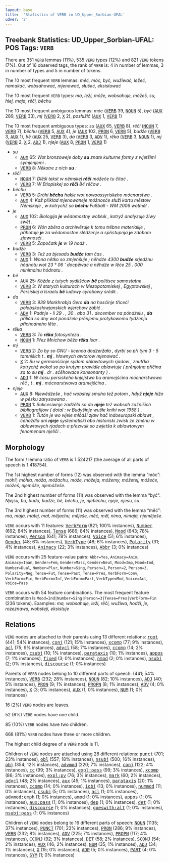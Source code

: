 ```yaml
---
layout: base
title:  'Statistics of VERB in UD_Upper_Sorbian-UFAL'
udver: '2'
---
```


## Treebank Statistics: UD_Upper_Sorbian-UFAL: POS Tags: `VERB`

There are 351 `VERB` lemmas (11%), 535 `VERB` types (12%) and 821 `VERB` tokens (7%).
Out of 16 observed tags, the rank of `VERB` is: 4 in number of lemmas, 3 in number of types and 5 in number of tokens.

The 10 most frequent `VERB` lemmas: <em>měć, móc, być, wužiwać, ležeć, namakać, wobsahować, mjenować, słušeć, eksistować</em>

The 10 most frequent `VERB` types:  <em>ma, leži, móže, wobsahuje, móžeš, su, hlej, maja, rěči, běchu</em>

The 10 most frequent ambiguous lemmas: <em>móc</em> (<tt><a href="hsb_ufal-pos-VERB.html">VERB</a></tt> 39, <tt><a href="hsb_ufal-pos-NOUN.html">NOUN</a></tt> 5), <em>być</em> (<tt><a href="hsb_ufal-pos-AUX.html">AUX</a></tt> 289, <tt><a href="hsb_ufal-pos-VERB.html">VERB</a></tt> 33), <em>mj</em> (<tt><a href="hsb_ufal-pos-VERB.html">VERB</a></tt> 2, <tt><a href="hsb_ufal-pos-X.html">X</a></tt> 2), <em>posłužić</em> (<tt><a href="hsb_ufal-pos-AUX.html">AUX</a></tt> 1, <tt><a href="hsb_ufal-pos-VERB.html">VERB</a></tt> 1)

The 10 most frequent ambiguous types:  <em>su</em> (<tt><a href="hsb_ufal-pos-AUX.html">AUX</a></tt> 65, <tt><a href="hsb_ufal-pos-VERB.html">VERB</a></tt> 8), <em>rěči</em> (<tt><a href="hsb_ufal-pos-NOUN.html">NOUN</a></tt> 7, <tt><a href="hsb_ufal-pos-VERB.html">VERB</a></tt> 7), <em>běchu</em> (<tt><a href="hsb_ufal-pos-VERB.html">VERB</a></tt> 5, <tt><a href="hsb_ufal-pos-AUX.html">AUX</a></tt> 4), <em>je</em> (<tt><a href="hsb_ufal-pos-AUX.html">AUX</a></tt> 102, <tt><a href="hsb_ufal-pos-PRON.html">PRON</a></tt> 6, <tt><a href="hsb_ufal-pos-VERB.html">VERB</a></tt> 5), <em>budźe</em> (<tt><a href="hsb_ufal-pos-VERB.html">VERB</a></tt> 3, <tt><a href="hsb_ufal-pos-AUX.html">AUX</a></tt> 1), <em>bě</em> (<tt><a href="hsb_ufal-pos-AUX.html">AUX</a></tt> 25, <tt><a href="hsb_ufal-pos-VERB.html">VERB</a></tt> 3), <em>da</em> (<tt><a href="hsb_ufal-pos-VERB.html">VERB</a></tt> 3, <tt><a href="hsb_ufal-pos-ADV.html">ADV</a></tt> 1), <em>rěka</em> (<tt><a href="hsb_ufal-pos-VERB.html">VERB</a></tt> 3, <tt><a href="hsb_ufal-pos-NOUN.html">NOUN</a></tt> 1), <em>mj</em> (<tt><a href="hsb_ufal-pos-VERB.html">VERB</a></tt> 2, <tt><a href="hsb_ufal-pos-X.html">X</a></tt> 2, <tt><a href="hsb_ufal-pos-ADJ.html">ADJ</a></tt> 1), <em>njeje</em> (<tt><a href="hsb_ufal-pos-AUX.html">AUX</a></tt> 8, <tt><a href="hsb_ufal-pos-PRON.html">PRON</a></tt> 1, <tt><a href="hsb_ufal-pos-VERB.html">VERB</a></tt> 1)


* <em>su</em>
  * <tt><a href="hsb_ufal-pos-AUX.html">AUX</a></tt> 65: <em>Wot bronzoweje doby <b>su</b> znate kulturne formy z wjetšimi symjenjemi .</em>
  * <tt><a href="hsb_ufal-pos-VERB.html">VERB</a></tt> 8: <em>Někotre z nich <b>su</b> :</em>
* <em>rěči</em>
  * <tt><a href="hsb_ufal-pos-NOUN.html">NOUN</a></tt> 7: <em>Dlěši tekst w němskej <b>rěči</b> móžeće tu čitać .</em>
  * <tt><a href="hsb_ufal-pos-VERB.html">VERB</a></tt> 7: <em>W Etiopiskej so <b>rěči</b> 84 rěčow .</em>
* <em>běchu</em>
  * <tt><a href="hsb_ufal-pos-VERB.html">VERB</a></tt> 5: <em>Dróhi <b>běchu</b> hakle wot nowoassyriskeho mócnarstwa .</em>
  * <tt><a href="hsb_ufal-pos-AUX.html">AUX</a></tt> 4: <em>Kaž přikład mjenowaneje móžnosće słuži kartu městow Němskeje , w kotrychž so <b>běchu</b> Fußball - WM 2006 wotměł .</em>
* <em>je</em>
  * <tt><a href="hsb_ufal-pos-AUX.html">AUX</a></tt> 102: <em>Biologija <b>je</b> wědomostny wobłuk , kotryž analyzuje žiwy swět .</em>
  * <tt><a href="hsb_ufal-pos-PRON.html">PRON</a></tt> 6: <em>Wón zběra a archiwěruje k tomu trěbne materialije , přihotuje <b>je</b> za wědomostne slědźenje a spřistupnja <b>je</b> zdobom zjawnosći .</em>
  * <tt><a href="hsb_ufal-pos-VERB.html">VERB</a></tt> 5: <em>Započatk <b>je</b> w 19 hodź .</em>
* <em>budźe</em>
  * <tt><a href="hsb_ufal-pos-VERB.html">VERB</a></tt> 3: <em>Tež za bjesadu <b>budźe</b> tam čas .</em>
  * <tt><a href="hsb_ufal-pos-AUX.html">AUX</a></tt> 1: <em>Wona nětko so zmjeńšuje ; něhdźe 4300 <b>budźe</b> srjedźnu hódnotu wot 23 ° 06 ' docpěwać a něhdźe w lěće 25 . 000 minimalnu hódnotu .</em>
* <em>bě</em>
  * <tt><a href="hsb_ufal-pos-AUX.html">AUX</a></tt> 25: <em>Kóžde z tutych sydlišćow <b>bě</b> politisce samostatne .</em>
  * <tt><a href="hsb_ufal-pos-VERB.html">VERB</a></tt> 3: <em>W starych kulturach w Mezopotamiskej , Egyptowskej , Persiskej a Israelu <b>bě</b> ludowy cyrobowy srědk .</em>
* <em>da</em>
  * <tt><a href="hsb_ufal-pos-VERB.html">VERB</a></tt> 3: <em>939 Markhrabja Gero <b>da</b> na hosćinje třiceći połobskosłowjanskich wjerchow zabić .</em>
  * <tt><a href="hsb_ufal-pos-ADV.html">ADV</a></tt> 1: <em>Padnje - li 29 . , 30 . abo 31 . december na póndźelu , <b>da</b> přiliča so dny wot póndźele prěnjemu protykowemu tydźenju přichodneho lěta .</em>
* <em>rěka</em>
  * <tt><a href="hsb_ufal-pos-VERB.html">VERB</a></tt> 3: <em>To <b>rěka</b> fotosynteza .</em>
  * <tt><a href="hsb_ufal-pos-NOUN.html">NOUN</a></tt> 1: <em>Přez Mnichow běža <b>rěka</b> Isar .</em>
* <em>mj</em>
  * <tt><a href="hsb_ufal-pos-VERB.html">VERB</a></tt> 2: <em>Zo by so GNU - licenca dodźeržała , dyrbi so při tym 3 - 5 tamnišich t . <b>mj</b> . hłownych awtorow mjenować .</em>
  * <tt><a href="hsb_ufal-pos-X.html">X</a></tt> 2: <em>Su w germanšćinje sydom ablawtowych rjadow , znutřka kotrychž wokal so po krutym prawidle ablawtuje ( prěnjotna přičina za to su <b>mj</b> . dr . sćěhowace konsonanty ) .</em>
  * <tt><a href="hsb_ufal-pos-ADJ.html">ADJ</a></tt> 1: <em>W času persiskeho knjejstwa bu aramejšćina mócnarstwowa rěč , t . <b>mj</b> . mócnarstwowa aramejšćina .</em>
* <em>njeje</em>
  * <tt><a href="hsb_ufal-pos-AUX.html">AUX</a></tt> 8: <em>Njewědźeše , hač wobsteji smuha tež potom , hdyž <b>njeje</b> hižo w pěsku zarysowana .</em>
  * <tt><a href="hsb_ufal-pos-PRON.html">PRON</a></tt> 1: <em>Sukcesiwnje zadźěła so do <b>njeje</b> tež wobsah zažnišich bibliografijow ( dotal : w Budyšinje wušłe knihi wot 1958 ) .</em>
  * <tt><a href="hsb_ufal-pos-VERB.html">VERB</a></tt> 1: <em>Tutón je wo wjele młódši zjaw hač indoeuropski ablawt , čehoždla ani <b>njeje</b> systematiski abo historiski zwisk ze změnu w ablawtowych rjadach a přezwuk so zwjetša k ablawtowym fenomenam njeliči .</em>

## Morphology

The form / lemma ratio of `VERB` is 1.524217 (the average of all parts of speech is 1.418754).

The 1st highest number of forms (12) was observed with the lemma “móc”: <em>móhli, móhła, móža, móžachu, móže, móžeja, móžemy, móžetej, móžeće, móžeš, njemóže, njemóžeše</em>.

The 2nd highest number of forms (11) was observed with the lemma “być”: <em>Njejsu, bu, budu, budźe, bě, běchu, je, njeběchu, njeje, njesu, su</em>.

The 3rd highest number of forms (11) was observed with the lemma “měć”: <em>ma, maja, matej, mał, mějachu, měješe, měć, měł, nima, nimaja, njeměješe</em>.

`VERB` occurs with 11 features: <tt><a href="hsb_ufal-feat-VerbForm.html">VerbForm</a></tt> (821; 100% instances), <tt><a href="hsb_ufal-feat-Number.html">Number</a></tt> (692; 84% instances), <tt><a href="hsb_ufal-feat-Tense.html">Tense</a></tt> (686; 84% instances), <tt><a href="hsb_ufal-feat-Mood.html">Mood</a></tt> (643; 78% instances), <tt><a href="hsb_ufal-feat-Person.html">Person</a></tt> (641; 78% instances), <tt><a href="hsb_ufal-feat-Voice.html">Voice</a></tt> (51; 6% instances), <tt><a href="hsb_ufal-feat-Gender.html">Gender</a></tt> (48; 6% instances), <tt><a href="hsb_ufal-feat-VerbType.html">VerbType</a></tt> (48; 6% instances), <tt><a href="hsb_ufal-feat-Polarity.html">Polarity</a></tt> (31; 4% instances), <tt><a href="hsb_ufal-feat-Animacy.html">Animacy</a></tt> (22; 3% instances), <tt><a href="hsb_ufal-feat-Abbr.html">Abbr</a></tt> (3; 0% instances)

`VERB` occurs with 25 feature-value pairs: `Abbr=Yes`, `Animacy=Anim`, `Animacy=Inan`, `Gender=Fem`, `Gender=Masc`, `Gender=Neut`, `Mood=Imp`, `Mood=Ind`, `Number=Dual`, `Number=Plur`, `Number=Sing`, `Person=1`, `Person=2`, `Person=3`, `Polarity=Neg`, `Tense=Fut`, `Tense=Past`, `Tense=Pres`, `VerbForm=Conv`, `VerbForm=Fin`, `VerbForm=Inf`, `VerbForm=Part`, `VerbType=Mod`, `Voice=Act`, `Voice=Pass`

`VERB` occurs with 54 feature combinations.
The most frequent feature combination is `Mood=Ind|Number=Sing|Person=3|Tense=Pres|VerbForm=Fin` (236 tokens).
Examples: <em>ma, wobsahuje, leži, rěči, wužiwa, hodźi, je, rozeznawa, wobsteji, eksistuje</em>


## Relations

`VERB` nodes are attached to their parents using 13 different relations: <tt><a href="hsb_ufal-dep-root.html">root</a></tt> (441; 54% instances), <tt><a href="hsb_ufal-dep-conj.html">conj</a></tt> (121; 15% instances), <tt><a href="hsb_ufal-dep-xcomp.html">xcomp</a></tt> (77; 9% instances), <tt><a href="hsb_ufal-dep-acl.html">acl</a></tt> (75; 9% instances), <tt><a href="hsb_ufal-dep-advcl.html">advcl</a></tt> (58; 7% instances), <tt><a href="hsb_ufal-dep-ccomp.html">ccomp</a></tt> (14; 2% instances), <tt><a href="hsb_ufal-dep-csubj.html">csubj</a></tt> (10; 1% instances), <tt><a href="hsb_ufal-dep-parataxis.html">parataxis</a></tt> (10; 1% instances), <tt><a href="hsb_ufal-dep-appos.html">appos</a></tt> (7; 1% instances), <tt><a href="hsb_ufal-dep-fixed.html">fixed</a></tt> (3; 0% instances), <tt><a href="hsb_ufal-dep-nmod.html">nmod</a></tt> (2; 0% instances), <tt><a href="hsb_ufal-dep-nsubj.html">nsubj</a></tt> (2; 0% instances), <tt><a href="hsb_ufal-dep-discourse.html">discourse</a></tt> (1; 0% instances)

Parents of `VERB` nodes belong to 10 different parts of speech:  (441; 54% instances), <tt><a href="hsb_ufal-pos-VERB.html">VERB</a></tt> (232; 28% instances), <tt><a href="hsb_ufal-pos-NOUN.html">NOUN</a></tt> (82; 10% instances), <tt><a href="hsb_ufal-pos-ADJ.html">ADJ</a></tt> (40; 5% instances), <tt><a href="hsb_ufal-pos-PRON.html">PRON</a></tt> (9; 1% instances), <tt><a href="hsb_ufal-pos-PROPN.html">PROPN</a></tt> (8; 1% instances), <tt><a href="hsb_ufal-pos-ADV.html">ADV</a></tt> (4; 0% instances), <tt><a href="hsb_ufal-pos-X.html">X</a></tt> (3; 0% instances), <tt><a href="hsb_ufal-pos-AUX.html">AUX</a></tt> (1; 0% instances), <tt><a href="hsb_ufal-pos-NUM.html">NUM</a></tt> (1; 0% instances)

16 (2%) `VERB` nodes are leaves.

52 (6%) `VERB` nodes have one child.

85 (10%) `VERB` nodes have two children.

668 (81%) `VERB` nodes have three or more children.

The highest child degree of a `VERB` node is 11.

Children of `VERB` nodes are attached using 28 different relations: <tt><a href="hsb_ufal-dep-punct.html">punct</a></tt> (701; 23% instances), <tt><a href="hsb_ufal-dep-obl.html">obl</a></tt> (557; 18% instances), <tt><a href="hsb_ufal-dep-nsubj.html">nsubj</a></tt> (500; 16% instances), <tt><a href="hsb_ufal-dep-obj.html">obj</a></tt> (354; 12% instances), <tt><a href="hsb_ufal-dep-advmod.html">advmod</a></tt> (220; 7% instances), <tt><a href="hsb_ufal-dep-conj.html">conj</a></tt> (122; 4% instances), <tt><a href="hsb_ufal-dep-cc.html">cc</a></tt> (99; 3% instances), <tt><a href="hsb_ufal-dep-expl-pass.html">expl:pass</a></tt> (99; 3% instances), <tt><a href="hsb_ufal-dep-xcomp.html">xcomp</a></tt> (86; 3% instances), <tt><a href="hsb_ufal-dep-expl-pv.html">expl:pv</a></tt> (76; 3% instances), <tt><a href="hsb_ufal-dep-mark.html">mark</a></tt> (60; 2% instances), <tt><a href="hsb_ufal-dep-advcl.html">advcl</a></tt> (48; 2% instances), <tt><a href="hsb_ufal-dep-aux.html">aux</a></tt> (45; 1% instances), <tt><a href="hsb_ufal-dep-parataxis.html">parataxis</a></tt> (20; 1% instances), <tt><a href="hsb_ufal-dep-ccomp.html">ccomp</a></tt> (14; 0% instances), <tt><a href="hsb_ufal-dep-iobj.html">iobj</a></tt> (13; 0% instances), <tt><a href="hsb_ufal-dep-nummod.html">nummod</a></tt> (11; 0% instances), <tt><a href="hsb_ufal-dep-csubj.html">csubj</a></tt> (5; 0% instances), <tt><a href="hsb_ufal-dep-acl.html">acl</a></tt> (1; 0% instances), <tt><a href="hsb_ufal-dep-advmod-emph.html">advmod:emph</a></tt> (1; 0% instances), <tt><a href="hsb_ufal-dep-amod.html">amod</a></tt> (1; 0% instances), <tt><a href="hsb_ufal-dep-appos.html">appos</a></tt> (1; 0% instances), <tt><a href="hsb_ufal-dep-aux-pass.html">aux:pass</a></tt> (1; 0% instances), <tt><a href="hsb_ufal-dep-dep.html">dep</a></tt> (1; 0% instances), <tt><a href="hsb_ufal-dep-det.html">det</a></tt> (1; 0% instances), <tt><a href="hsb_ufal-dep-discourse.html">discourse</a></tt> (1; 0% instances), <tt><a href="hsb_ufal-dep-goeswith-alt.html">goeswith:alt</a></tt> (1; 0% instances), <tt><a href="hsb_ufal-dep-nsubj-pass.html">nsubj:pass</a></tt> (1; 0% instances)

Children of `VERB` nodes belong to 16 different parts of speech: <tt><a href="hsb_ufal-pos-NOUN.html">NOUN</a></tt> (1135; 37% instances), <tt><a href="hsb_ufal-pos-PUNCT.html">PUNCT</a></tt> (701; 23% instances), <tt><a href="hsb_ufal-pos-PRON.html">PRON</a></tt> (286; 9% instances), <tt><a href="hsb_ufal-pos-VERB.html">VERB</a></tt> (232; 8% instances), <tt><a href="hsb_ufal-pos-ADV.html">ADV</a></tt> (225; 7% instances), <tt><a href="hsb_ufal-pos-PROPN.html">PROPN</a></tt> (117; 4% instances), <tt><a href="hsb_ufal-pos-CCONJ.html">CCONJ</a></tt> (92; 3% instances), <tt><a href="hsb_ufal-pos-DET.html">DET</a></tt> (58; 2% instances), <tt><a href="hsb_ufal-pos-SCONJ.html">SCONJ</a></tt> (54; 2% instances), <tt><a href="hsb_ufal-pos-AUX.html">AUX</a></tt> (46; 2% instances), <tt><a href="hsb_ufal-pos-NUM.html">NUM</a></tt> (35; 1% instances), <tt><a href="hsb_ufal-pos-ADJ.html">ADJ</a></tt> (34; 1% instances), <tt><a href="hsb_ufal-pos-X.html">X</a></tt> (15; 0% instances), <tt><a href="hsb_ufal-pos-ADP.html">ADP</a></tt> (5; 0% instances), <tt><a href="hsb_ufal-pos-PART.html">PART</a></tt> (4; 0% instances), <tt><a href="hsb_ufal-pos-SYM.html">SYM</a></tt> (1; 0% instances)

